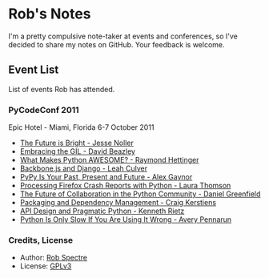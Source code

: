 
# Rob's Notes

I'm a pretty compulsive note-taker at events and conferences, so I've decided to share my notes on GitHub.  Your feedback is welcome.


## Event List

List of events Rob has attended.


### PyCodeConf 2011

Epic Hotel -  Miami, Florida
6-7 October 2011

* [The Future is Bright - Jesse Noller](https://github.com/RobSpectre/Notes/blob/master/PyCodeConf%202011/the_future_is_bright-jesse_noller.md)
* [Embracing the GIL - David Beazley](https://github.com/RobSpectre/Notes/blob/master/PyCodeConf%202011/embracing_the_global_interpreter_lock-david_beazley.md)
* [What Makes Python AWESOME? - Raymond Hettinger](https://github.com/RobSpectre/Notes/blob/master/PyCodeConf%202011/what_makes_python_awesome-raymond_hettinger.md)
* [Backbone.js and Django - Leah Culver](https://github.com/RobSpectre/Notes/blob/master/PyCodeConf%202011/backbone_and_django-leah_culver.md)
* [PyPy Is Your Past, Present and Future - Alex Gaynor](https://github.com/RobSpectre/Notes/blob/master/PyCodeConf%202011/pypy_is_your_past_present_and_future-alex_gaynor.md)
* [Processing Firefox Crash Reports with Python - Laura Thomson](https://github.com/RobSpectre/Notes/blob/master/PyCodeConf%202011/processing_firefox_crash_reports_with_python-laura_thomson.md)
* [The Future of Collaboration in the Python Community - Daniel Greenfield](https://github.com/RobSpectre/Notes/blob/master/PyCodeConf%202011/the_future_of_collaboration_in_python-daniel_greenfield.md)
* [Packaging and Dependency Management - Craig Kerstiens](https://github.com/RobSpectre/Notes/blob/master/PyCodeConf%202011/packaging_and_dependency_management-craig_kerstiens.md)
* [API Design and Pragmatic Python - Kenneth Rietz](https://github.com/RobSpectre/Notes/blob/master/PyCodeConf%202011/api_design_and_pragmatic_python-kenneth_reitz.md)
* [Python Is Only Slow If You Are Using It Wrong - Avery Pennarun](https://github.com/RobSpectre/Notes/blob/master/PyCodeConf%202011/python_is_only_slow_if_you_use_it_wrong-avery_pennarun.md)


### Credits, License

* Author: [Rob Spectre](http://www.brooklynhacker.com)
* License: [GPLv3](http://gplv3.fsf.org/)
